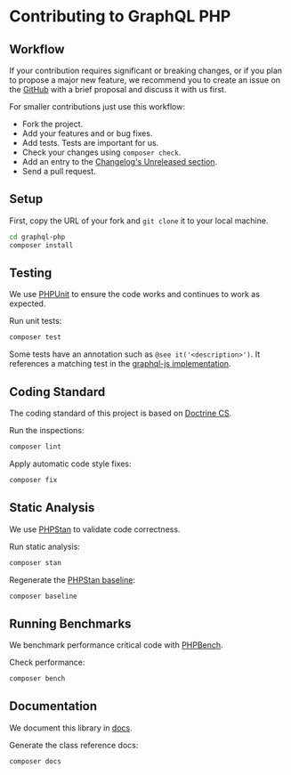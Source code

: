 # Contributing to GraphQL PHP

## Workflow
If your contribution requires significant or breaking changes, or if you plan to propose a major new feature,
we recommend you to create an issue on the [GitHub](https://github.com/webonyx/graphql-php/issues) with
a brief proposal and discuss it with us first.

For smaller contributions just use this workflow:

* Fork the project.
* Add your features and or bug fixes.
* Add tests. Tests are important for us.
* Check your changes using `composer check`.
* Add an entry to the [Changelog's Unreleased section](CHANGELOG.md#unreleased).
* Send a pull request.

## Setup
First, copy the URL of your fork and `git clone` it to your local machine.

```sh
cd graphql-php
composer install
```

## Testing
We use [PHPUnit](https://phpunit.de/) to ensure the code works and continues to work as expected.

Run unit tests:
```sh
composer test
```

Some tests have an annotation such as `@see it('<description>')`.
It references a matching test in the [graphql-js implementation](https://github.com/graphql/graphql-js).

## Coding Standard
The coding standard of this project is based on [Doctrine CS](https://github.com/doctrine/coding-standard).

Run the inspections:
```sh
composer lint
```

Apply automatic code style fixes:
```sh
composer fix
```

## Static Analysis
We use [PHPStan](https://github.com/phpstan/phpstan) to validate code correctness.

Run static analysis:
```sh
composer stan
```

Regenerate the [PHPStan baseline](https://phpstan.org/user-guide/baseline):
```sh
composer baseline
```

## Running Benchmarks
We benchmark performance critical code with [PHPBench](https://github.com/phpbench/phpbench).

Check performance:
```sh
composer bench
```

## Documentation
We document this library in [docs](docs).

Generate the class reference docs:
```sh
composer docs
```

